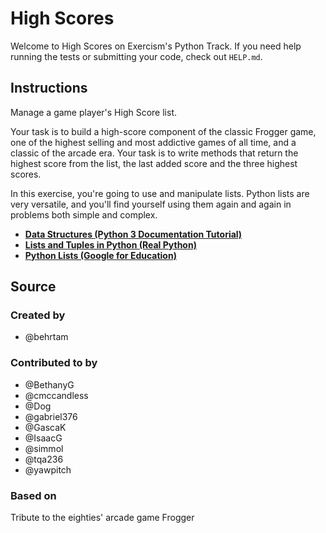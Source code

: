 # High Scores

Welcome to High Scores on Exercism's Python Track.
If you need help running the tests or submitting your code, check out `HELP.md`.

## Instructions

Manage a game player's High Score list.

Your task is to build a high-score component of the classic Frogger game, one of the highest selling and most addictive games of all time, and a classic of the arcade era.
Your task is to write methods that return the highest score from the list, the last added score and the three highest scores.

In this exercise, you're going to use and manipulate lists. Python lists are very versatile, and you'll find yourself using them again and again in problems both simple and complex.

- [**Data Structures (Python 3 Documentation Tutorial)**](https://docs.python.org/3/tutorial/datastructures.html)
- [**Lists and Tuples in Python (Real Python)**](https://realpython.com/python-lists-tuples/)
- [**Python Lists (Google for Education)**](https://developers.google.com/edu/python/lists)

## Source

### Created by

- @behrtam

### Contributed to by

- @BethanyG
- @cmccandless
- @Dog
- @gabriel376
- @GascaK
- @IsaacG
- @simmol
- @tqa236
- @yawpitch

### Based on

Tribute to the eighties' arcade game Frogger
